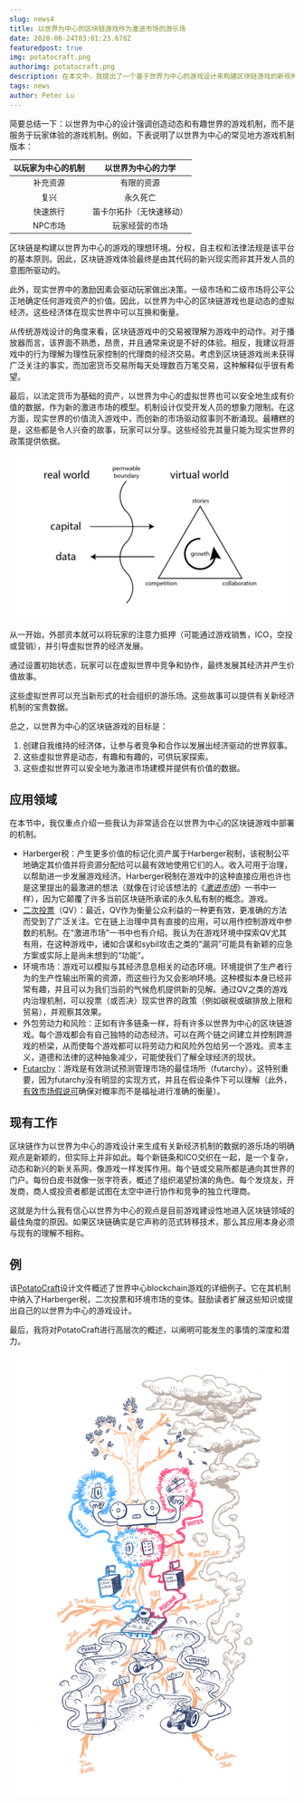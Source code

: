 ```yaml
---
slug: news4
title: 以世界为中心的区块链游戏作为激进市场的游乐场
date: 2020-06-24T03:01:23.678Z
featuredpost: true
img: potatocraft.png
authorimg: potatocraft.png
description: 在本文中，我提出了一个基于世界为中心的游戏设计来构建区块链游戏的新视角。这些游戏可以充当激进市场的安全场所，并为现实世界的政策提供依据。
tags: news
author: Peter Lu
---
```

简要总结一下：以世界为中心的设计强调创造动态和有趣世界的游戏机制，而不是服务于玩家体验的游戏机制。例如，下表说明了以世界为中心的常见地方游戏机制版本：

|以玩家为中心的机制 | 以世界为中心的力学|
| :-------------: |:-------------:|
| 补充资源        |   有限的资源     |
| 复兴           | 永久死亡         | 
|   快速旅行      |笛卡尔拓扑（无快速移动）|  
| NPC市场        | 玩家经营的市场   | 

区块链是构建以世界为中心的游戏的理想环境。分权，自主权和法律法规是该平台的基本原则。因此，区块链游戏体验最终是由其代码的新兴现实而非其开发人员的意图所驱动的。

此外，现实世界中的激励因素会驱动玩家做出决策。一级市场和二级市场将公平公正地确定任何游戏资产的价值。因此，以世界为中心的区块链游戏也是动态的虚拟经济。这些经济体在现实世界中可以互换和衡量。

从传统游戏设计的角度来看，区块链游戏中的交易被理解为游戏中的动作。对于播放器而言，该界面不熟悉，昂贵，并且通常来说是不好的体验。相反，我建议将游戏中的行为理解为理性玩家控制的代理商的经济交易。考虑到区块链游戏尚未获得广泛关注的事实，而加密货币交易所每天处理数百万笔交易，这种解释似乎很有希望。

最后，以法定货币为基础的资产，以世界为中心的虚拟世界也可以安全地生成有价值的数据，作为新的激进市场的模型。机制设计仅受开发人员的想象力限制。在这方面，现实世界的价值流入游戏中，而创新的市场驱动叙事则不断涌现。最糟糕的是，这些都是令人兴奋的故事，玩家可以分享。这些经验充其量只能为现实世界的政策提供依据。

![blockchain-games-framework](blockchain-games-framework.png)

从一开始，外部资本就可以将玩家的注意力抵押（可能通过游戏销售，ICO，空投或营销），并引导虚拟世界的经济发展。

通过设置初始状态，玩家可以在虚拟世界中竞争和协作，最终发展其经济并产生价值故事。

这些虚拟世界可以充当新形式的社会组织的游乐场。这些故事可以提供有关新经济机制的宝贵数据。

总之，以世界为中心的区块链游戏的目标是：

1. 创建自我维持的经济体，让参与者竞争和合作以发展出经济驱动的世界叙事。
2. 这些虚拟世界是动态，有趣和有趣的，可供玩家探索。
3. 这些虚拟世界可以安全地为激进市场建模并提供有价值的数据。

## 应用领域

在本节中，我仅重点介绍一些我认为非常适合在以世界为中心的区块链游戏中部署的机制。

* Harberger税：产生更多价值的标记化资产属于Harberger税制，该税制公平地确定其价值并将资源分配给可以最有效地使用它们的人。收入可用于治理，以帮助进一步发展游戏经济。Harberger税制在游戏中的这种直接应用也许也是这里提出的最激进的想法（就像在讨论该想法的《*[激进市场](https://vitalik.ca/general/2018/04/20/radical_markets.html)*》一书中一样），因为它颠覆了许多当前区块链所承诺的永久私有制的概念。游戏。
* [二次投票](https://en.wikipedia.org/wiki/Quadratic_voting)（QV）：最近，QV作为衡量公众利益的一种更有效，更准确的方法而受到了广泛关注。它在链上治理中具有直接的应用，可以用作控制游戏中参数的机制。在“激进市场”一书中也有介绍。我认为在游戏环境中探索QV尤其有用，在这种游戏中，诸如合谋和sybil攻击之类的“漏洞”可能具有新颖的应急方案或实际上是尚未想到的“功能”。
* 环境市场：游戏可以模拟与其经济息息相关的动态环境。环境提供了生产者行为的生产性输出所需的资源，而这些行为又会影响环境。这种模拟本身已经非常有趣，并且可以为我们当前的气候危机提供新的见解。通过QV之类的游戏内治理机制，可以投票（或否决）现实世界的政策（例如碳税或碳排放上限和贸易），并观察其效果。
* 外包劳动力和风险：正如有许多链条一样，将有许多以世界为中心的区块链游戏。每个游戏都会有自己独特的动态经济。可以在两个链之间建立并控制跨游戏的桥梁，从而使每个游戏都可以将劳动力和风险外包给另一个游戏。资本主义，道德和法律的这种抽象减少，可能使我们了解全球经济的现状。
* [Futarchy](https://en.wikipedia.org/wiki/Futarchy)：游戏是有效测试预测管理市场的最佳场所（futarchy）。这特别重要，因为futarchy没有明显的实现方式，并且在假设条件下可以理解（此外，[有效市场假说可](https://en.wikipedia.org/wiki/Efficient-market_hypothesis)确保对概率而不是福祉进行准确的衡量）。

## 现有工作

区块链作为以世界为中心的游戏设计来生成有关新经济机制的数据的游乐场的明确观点是新颖的，但实际上并非如此。每个新链条和ICO交织在一起，是一个复杂，动态和新兴的新关系网，像游戏一样发挥作用。每个链或交易所都是通向其世界的门户。每份白皮书就像一张字符表，概述了组织渴望扮演的角色。每个发烧友，开发商，商人或投资者都是试图在太空中进行协作和竞争的独立代理商。

这就是为什么我有信心以世界为中心的观点是目前游戏建设性地进入区块链领域的最佳角度的原因。如果区块链确实是它声称的范式转移技术，那么其应用本身必须与现有的理解不相称。

## 例

该[PotatoCraft](https://github.com/pdlla/WCBG/blob/master/potatocraft.md)设计文件概述了世界中心blockchain游戏的详细例子。它在其机制中纳入了Harberger税，二次投票和环境市场的变体。鼓励读者扩展这些知识或提出自己的以世界为中心的游戏设计。

最后，我将对PotatoCraft进行高层次的概述，以阐明可能发生的事情的深度和潜力。

![potatocraft](potatocraft.png)